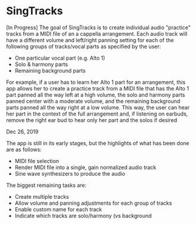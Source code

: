 # SingTracks

[In Progress] The goal of SingTracks is to create individual audio "practice" tracks from a MIDI file of an a cappella arrangement. Each audio track will have a different volume and left/right panning setting for each of the following groups of tracks/vocal parts as specified by the user:

- One particular vocal part (e.g. Alto 1)
- Solo & harmony parts
- Remaining background parts

For example, if a user has to learn her Alto 1 part for an arrangement, this app allows her to create a practice track from a MIDI file that has the Alto 1 part panned all the way left at a high volume, the solo and harmony parts panned center with a moderate volume, and the remaining background parts panned all the way right at a low volume. This way, the user can hear her part in the context of the full arrangement and, if listening on earbuds, remove the right ear bud to hear only her part and the solos if desired

Dec 26, 2019

The app is still in its early stages, but the highlights of what has been done are as follows:

- MIDI file selection
- Render MIDI file into a single, gain normalized audio track
- Sine wave synthesizers to produce the audio

The biggest remaining tasks are:

- Create multiple tracks
- Allow volume and panning adjustments for each group of tracks
- Enable custom name for each track
- Indicate which tracks are solo/harmony (vs background
